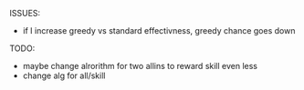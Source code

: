 ISSUES:

- if I increase greedy vs standard effectivness, greedy chance goes down

TODO:
- maybe change alrorithm for two allins to reward skill even less
- change alg for all/skill